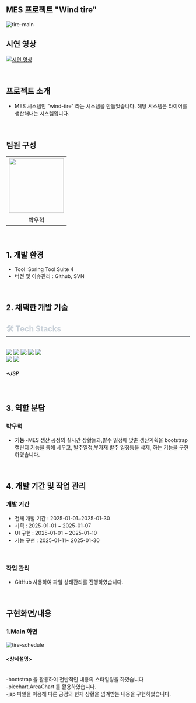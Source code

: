 ## MES 프로젝트 "Wind tire"
![tire-main](https://github.com/user-attachments/assets/a47f7536-9cc4-4843-a4af-d9bc4430cfd6)


## 시연 영상
[![시연 영상](https://img.youtube.com/vi/1sEOsvN_loM/maxresdefault.jpg)](https://www.youtube.com/watch?v=1sEOsvN_loM)

<br>

## 프로젝트 소개

- MES 시스템인 "wind-tire" 라는 시스템을 만들었습니다. 해당 시스템은 타이어를 생산해내는 시스템입니다.

<br>


## 팀원 구성

<div align="center">

<table  align="center">
  <tr>
    <th><img src="https://avatars.githubusercontent.com/u/162407926?v=4" width="150" height="150" "/></th>
  </tr>
  <tr>
    <td align="center"> 박우혁</td>
  </tr>
</table>
</div>

<br>

## 1. 개발 환경
- Tool :Spring Tool Suite 4 
- 버전 및 이슈관리 : Github, SVN
<br>

## 2. 채택한 개발 기술

<div align= "left">
    <div style="text-align: left;">
    <h2 style="border-bottom: 1px solid #21262d; color: #c9d1d9;"> 🛠️ Tech Stacks </h2> <br> 
    <div style="margin: ; text-align: left;" "text-align: left;"> <img src="https://img.shields.io/badge/Bootstrap-7952B3?style=for-the-badge&logo=Bootstrap&logoColor=white">
          <img src="https://img.shields.io/badge/HTML5-E34F26?style=for-the-badge&logo=HTML5&logoColor=white">
          <img src="https://img.shields.io/badge/Git-F05032?style=for-the-badge&logo=Git&logoColor=white">
          <img src="https://img.shields.io/badge/Oracle-F80000?style=for-the-badge&logo=Oracle&logoColor=white">
          <img src="https://img.shields.io/badge/Notion-000000?style=for-the-badge&logo=Notion&logoColor=white">
          <br/><img src="https://img.shields.io/badge/Spring-6DB33F?style=for-the-badge&logo=Spring&logoColor=white">
          <img src="https://img.shields.io/badge/Spring Boot-6DB33F?style=for-the-badge&logo=Spring Boot&logoColor=white">
         <h5>+JSP</h5>
    </div>
</div>
</div>

<br/>

## 3. 역할 분담

### 박우혁
- **기능**
    -MES 생산 공정의 실시간 상황들과,발주 일정에 맞춘  생산계획을 bootstrap 캘린더 기능을 통해 세우고, 발주일정,부자재 발주 일정등을 삭제, 하는 기능을 구현 하였습니다.

<br>

## 4. 개발 기간 및 작업 관리

### 개발 기간

- 전체 개발 기간 : 2025-01-01~2025-01-30
- 기획 : 2025-01-01 ~ 2025-01-07
- UI 구현 : 2025-01-01 ~ 2025-01-10
- 기능 구현 : 2025-01-11~ 2025-01-30

<br>

### 작업 관리

- GitHub 사용하여 파일 상태관리를 진행하였습니다.

<br>

## 구현화면/내용

<h3>1.Main 화면</h3>

![tire-schedule](https://github.com/user-attachments/assets/e0cd3eb4-b920-40cd-bb3d-f8ac560f1cc4)


#### <상세설명>
<br>
-bootstrap 을 활용하여 전반적인 내용의 스타일링을 하였습니다 <br>
-piechart,AreaChart 를 활용하였습니다.<br>
-jsp 파일을 이용해 다른 공정의 현재 상황을 넘겨받는 내용을 구현하였습니다. <br>


